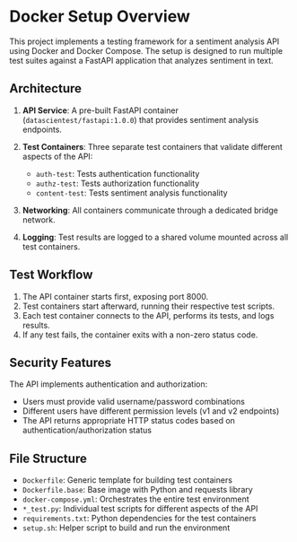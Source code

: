 # Docker Setup Overview

This project implements a testing framework for a sentiment analysis API using Docker and Docker Compose. The setup is designed to run multiple test suites against a FastAPI application that analyzes sentiment in text.

## Architecture

1. **API Service**: A pre-built FastAPI container (`datascientest/fastapi:1.0.0`) that provides sentiment analysis endpoints.

2. **Test Containers**: Three separate test containers that validate different aspects of the API:
   - `auth-test`: Tests authentication functionality
   - `authz-test`: Tests authorization functionality
   - `content-test`: Tests sentiment analysis functionality

3. **Networking**: All containers communicate through a dedicated bridge network.

4. **Logging**: Test results are logged to a shared volume mounted across all test containers.

## Test Workflow

1. The API container starts first, exposing port 8000.
2. Test containers start afterward, running their respective test scripts.
3. Each test container connects to the API, performs its tests, and logs results.
4. If any test fails, the container exits with a non-zero status code.

## Security Features

The API implements authentication and authorization:
- Users must provide valid username/password combinations
- Different users have different permission levels (v1 and v2 endpoints)
- The API returns appropriate HTTP status codes based on authentication/authorization status

## File Structure

- `Dockerfile`: Generic template for building test containers
- `Dockerfile.base`: Base image with Python and requests library
- `docker-compose.yml`: Orchestrates the entire test environment
- `*_test.py`: Individual test scripts for different aspects of the API
- `requirements.txt`: Python dependencies for the test containers
- `setup.sh`: Helper script to build and run the environment